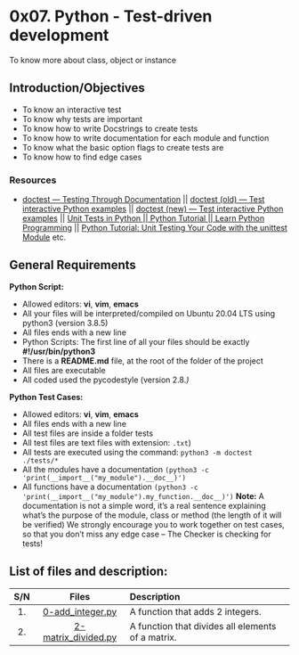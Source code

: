 # 0x07. Python - Test-driven development
To know more about class, object or instance
## Introduction/Objectives
* To know an interactive test
* To know why tests are important
* To know how to write Docstrings to create tests
* To know how to write documentation for each module and function
* To know what the basic option flags to create tests are
* To know how to find edge cases

### Resources
* [doctest — Testing Through Documentation](https://pymotw.com/3/doctest/) || [doctest (old) — Test interactive Python examples](https://docs.python.org/3.4/library/doctest.html) || [doctest (new) — Test interactive Python examples](https://docs.python.org/3/library/doctest.html) || [Unit Tests in Python || Python Tutorial || Learn Python Programming](https://www.youtube.com/watch?v=1Lfv5tUGsn8) || [Python Tutorial: Unit Testing Your Code with the unittest Module](https://www.youtube.com/watch?v=6tNS--WetLI) etc.

## General Requirements
**Python Script:**
* Allowed editors: **vi**, **vim**, **emacs**
* All your files will be interpreted/compiled on Ubuntu 20.04 LTS using python3 (version 3.8.5)
* All files ends with a new line
* Python Scripts: The first line of all your files should be exactly **#!/usr/bin/python3**
* There is a **README.md** file, at the root of the folder of the project
* All files are executable
* All coded used the pycodestyle (version 2.8.*)*

**Python Test Cases:**
* Allowed editors: **vi**, **vim**, **emacs**
* All files ends with a new line
* All test files are inside a folder tests
* All test files are text files with extension: ``.txt``)
* All tests are executed using the command: ``python3 -m doctest ./tests/*``
* All the modules have a documentation ``(python3 -c 'print(__import__("my_module").__doc__)')``
* All functions have a documentation ``(python3 -c 'print(__import__("my_module").my_function.__doc__)')``
**Note:** A documentation is not a simple word, it’s a real sentence explaining what’s the purpose of the module, class or method (the length of it will be verified) We strongly encourage you to work together on test cases, so that you don’t miss any edge case – The Checker is checking for tests!


## List of files and description:
| S/N   |       Files          |        Description  |
|:-----:|:--------------------:|:-------------------|
|1. | [0-add_integer.py](https://github.com/Dikachis/alx-higher_level_programming/blob/master/0x07-python-test_driven_development/0-add_integer.py) | A function that adds 2 integers. |
|2. | [2-matrix_divided.py](https://github.com/Dikachis/alx-higher_level_programming/blob/master/0x07-python-test_driven_development/2-matrix_divided.py) | A function that divides all elements of a matrix. |
